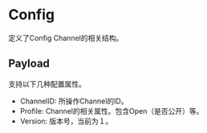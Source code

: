 # Config

定义了Config Channel的相关结构。

## Payload

支持以下几种配置属性。

- ChannelID: 所操作Channel的ID。
- Profile: Channel的相关属性。包含Open（是否公开）等。
- Version: 版本号，当前为１。
